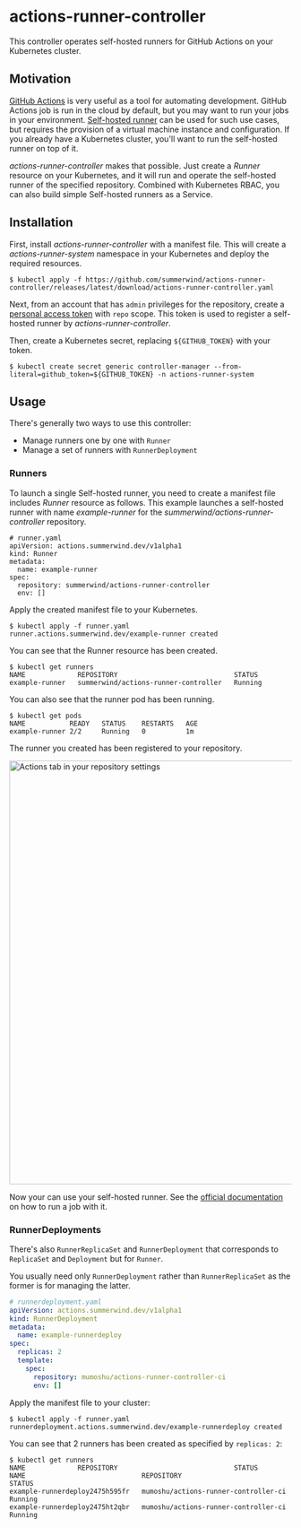 # actions-runner-controller

This controller operates self-hosted runners for GitHub Actions on your Kubernetes cluster.

## Motivation

[GitHub Actions](https://github.com/features/actions) is very useful as a tool for automating development. GitHub Actions job is run in the cloud by default, but you may want to run your jobs in your environment. [Self-hosted runner](https://github.com/actions/runner) can be used for such use cases, but requires the provision of a virtual machine instance and configuration. If you already have a Kubernetes cluster, you'll want to run the self-hosted runner on top of it.

*actions-runner-controller* makes that possible. Just create a *Runner* resource on your Kubernetes, and it will run and operate the self-hosted runner of the specified repository. Combined with Kubernetes RBAC, you can also build simple Self-hosted runners as a Service.

## Installation

First, install *actions-runner-controller* with a manifest file. This will create a *actions-runner-system* namespace in your Kubernetes and deploy the required resources.

```
$ kubectl apply -f https://github.com/summerwind/actions-runner-controller/releases/latest/download/actions-runner-controller.yaml
```

Next, from an account that has `admin` privileges for the repository, create a [personal access token](https://github.com/settings/tokens) with `repo` scope. This token is used to register a self-hosted runner by *actions-runner-controller*.

Then, create a Kubernetes secret, replacing `${GITHUB_TOKEN}` with your token.

```
$ kubectl create secret generic controller-manager --from-literal=github_token=${GITHUB_TOKEN} -n actions-runner-system
```

## Usage

There's generally two ways to use this controller:

- Manage runners one by one with `Runner`
- Manage a set of runners with `RunnerDeployment`

### Runners

To launch a single Self-hosted runner, you need to create a manifest file includes *Runner* resource as follows. This example launches a self-hosted runner with name *example-runner* for the *summerwind/actions-runner-controller* repository.

```
# runner.yaml
apiVersion: actions.summerwind.dev/v1alpha1
kind: Runner
metadata:
  name: example-runner
spec:
  repository: summerwind/actions-runner-controller
  env: []
```

Apply the created manifest file to your Kubernetes.

```
$ kubectl apply -f runner.yaml
runner.actions.summerwind.dev/example-runner created
```

You can see that the Runner resource has been created.

```
$ kubectl get runners
NAME             REPOSITORY                             STATUS
example-runner   summerwind/actions-runner-controller   Running
```

You can also see that the runner pod has been running.

```
$ kubectl get pods
NAME           READY   STATUS    RESTARTS   AGE
example-runner 2/2     Running   0          1m
```

The runner you created has been registered to your repository.

<img width="756" alt="Actions tab in your repository settings" src="https://user-images.githubusercontent.com/230145/73618667-8cbf9700-466c-11ea-80b6-c67e6d3f70e7.png">

Now your can use your self-hosted runner. See the [official documentation](https://help.github.com/en/actions/automating-your-workflow-with-github-actions/using-self-hosted-runners-in-a-workflow) on how to run a job with it.

### RunnerDeployments

There's also `RunnerReplicaSet` and `RunnerDeployment` that corresponds to `ReplicaSet` and `Deployment` but for `Runner`.

You usually need only `RunnerDeployment` rather than `RunnerReplicaSet` as the former is for managing the latter.

```yaml
# runnerdeployment.yaml
apiVersion: actions.summerwind.dev/v1alpha1
kind: RunnerDeployment
metadata:
  name: example-runnerdeploy
spec:
  replicas: 2
  template:
    spec:
      repository: mumoshu/actions-runner-controller-ci
      env: []
```

Apply the manifest file to your cluster:

```
$ kubectl apply -f runner.yaml
runnerdeployment.actions.summerwind.dev/example-runnerdeploy created
```

You can see that 2 runners has been created as specified by `replicas: 2`:

```
$ kubectl get runners
NAME             REPOSITORY                             STATUS
NAME                             REPOSITORY                             STATUS
example-runnerdeploy2475h595fr   mumoshu/actions-runner-controller-ci   Running
example-runnerdeploy2475ht2qbr   mumoshu/actions-runner-controller-ci   Running
```
